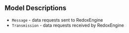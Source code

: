 ## Model Descriptions
- `Message` - data requests sent to RedoxEngine
- `Transmission` - data requests received by RedoxEngine